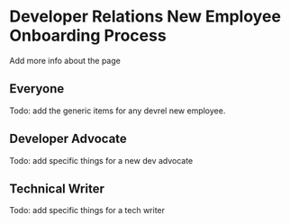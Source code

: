 # Developer Relations New Employee Onboarding Process
Add more info about the page

## Everyone
Todo: add the generic items for any devrel new employee.

## Developer Advocate
Todo: add specific things for a new dev advocate

## Technical Writer
Todo: add specific things for a tech writer
